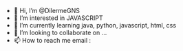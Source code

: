 - 👋 Hi, I’m @DilermeGNS
- 👀 I’m interested in JAVASCRIPT
- 🌱 I’m currently learning java, python, javascript, html, css
- 💞️ I’m looking to collaborate on ...
- 📫 How to reach me 
email
: 

<!---
DilermeGNS/DilermeGNS is a ✨ special ✨ repository because its `README.md` (this file) appears on your GitHub profile.
You can click the Preview link to take a look at your changes.
--->

